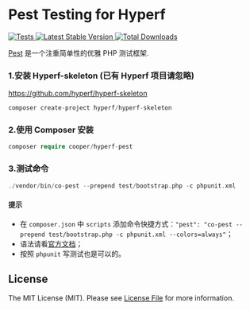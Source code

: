 # Pest Testing for Hyperf
<a href="https://github.com/myxiaoao/hyperf-pest/actions?query=workflow%3APHPUnit">
    <img src="https://github.com/myxiaoao/hyperf-pest/workflows/PHPUnit/badge.svg" alt="Tests">
</a>
<a href="https://packagist.org/packages/cooper/hyperf-pest">
    <img src="https://poser.pugx.org/cooper/hyperf-pest/v/stable.svg" alt="Latest Stable Version">
</a>
<a href="https://packagist.org/packages/cooper/hyperf-pest">
    <img src="https://poser.pugx.org/cooper/hyperf-pest/d/total.svg" alt="Total Downloads">
</a>

[Pest](https://pestphp.com/) 是一个注重简单性的优雅 PHP 测试框架.

### 1.安装 Hyperf-skeleton (已有 Hyperf 项目请忽略)

https://github.com/hyperf/hyperf-skeleton

```php
composer create-project hyperf/hyperf-skeleton
```

### 2.使用 Composer 安装

```php
composer require cooper/hyperf-pest
```

### 3.测试命令

```php
./vendor/bin/co-pest --prepend test/bootstrap.php -c phpunit.xml
```

#### 提示
* 在 `composer.json` 中 `scripts` 添加命令快捷方式：`"pest": "co-pest --prepend test/bootstrap.php -c phpunit.xml --colors=always"`；
* 语法请看[官方文档](https://pestphp.com/docs/writing-tests)；
* 按照 `phpunit` 写测试也是可以的。

## License

The MIT License (MIT). Please see [License File](LICENSE) for more information.




